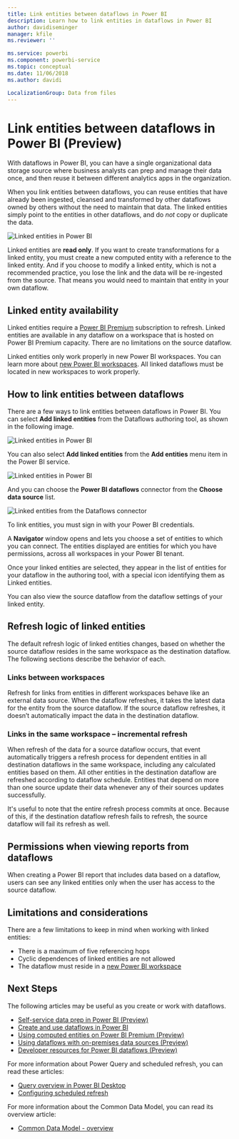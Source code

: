 ```yaml
---
title: Link entities between dataflows in Power BI
description: Learn how to link entities in dataflows in Power BI
author: davidiseminger
manager: kfile
ms.reviewer: ''

ms.service: powerbi
ms.component: powerbi-service
ms.topic: conceptual
ms.date: 11/06/2018
ms.author: davidi

LocalizationGroup: Data from files
---
```

# Link entities between dataflows in Power BI (Preview)

With dataflows in Power BI, you can have a single organizational data storage source where business analysts can prep and manage their data once, and then reuse it between different analytics apps in the organization. 

When you link entities between dataflows, you can reuse entities that have already been ingested, cleansed and transformed by other dataflows owned by others without the need to maintain that data. The linked entities simply point to the entities in other dataflows, and do *not* copy or duplicate the data.

![Linked entities in Power BI](media/service-dataflows-linked-entities/linked-entities_00.png)

Linked entities are **read only**. If you want to create transformations for a linked entity, you must create a new computed entity with a reference to the linked entity. And if you choose to modify a linked entity, which is not a recommended practice, you lose the link and the data will be re-ingested from the source. That means you would need to  maintain that entity in your own dataflow.

## Linked entity availability

Linked entities require a [Power BI Premium](service-premium.md) subscription to refresh. Linked entities are available in any dataflow on a workspace that is hosted on Power BI Premium capacity. There are no limitations on the source dataflow.

Linked entities only work properly in new Power BI workspaces. You can learn more about [new Power BI workspaces](service-create-the-new-workspaces.md). All linked dataflows must be located in new workspaces to work properly.

## How to link entities between dataflows

There are a few ways to link entities between dataflows in Power BI. You can select **Add linked entities** from the Dataflows authoring tool, as shown in the following image. 

![Linked entities in Power BI](media/service-dataflows-linked-entities/linked-entities_00.png)

You can also select **Add linked entities** from the **Add entities** menu item in the Power BI service.

![Linked entities in Power BI](media/service-dataflows-linked-entities/linked-entities_01.png)

And you can choose the **Power BI dataflows** connector from the **Choose data source** list.

![Linked entities from the Dataflows connector](media/service-dataflows-linked-entities/linked-entities_02.png)

To link entities, you must sign in with your Power BI credentials.

A **Navigator** window opens and lets you choose a set of entities to which you can connect. The entities displayed are entities for which you have permissions, across all workspaces in your Power BI tenant. 

Once your linked entities are selected, they appear in the list of entities for your dataflow in the authoring tool, with a special icon identifying them as Linked entities.

You can also view the source dataflow from the dataflow settings of your linked entity.

## Refresh logic of linked entities
The default refresh logic of linked entities changes, based on whether the source dataflow resides in the same workspace as the destination dataflow. The following sections describe the behavior of each.

### Links between workspaces

Refresh for links from entities in different workspaces behave like an external data source. When the dataflow refreshes, it takes the latest data for the entity from the source dataflow. If the source dataflow refreshes, it doesn’t automatically impact the data in the destination dataflow.

### Links in the same workspace – incremental refresh

When refresh of the data for a source dataflow occurs, that event automatically triggers a refresh process for dependent entities in all destination dataflows in the same workspace, including any calculated entities based on them. All other entities in the destination dataflow are refreshed according to dataflow schedule. Entities that depend on more than one source update their data whenever any of their sources updates successfully.

It's useful to note that the entire refresh process commits at once. Because of this, if the destination dataflow refresh fails to refresh, the source dataflow will fail its refresh as well.

## Permissions when viewing reports from dataflows

When creating a Power BI report that includes data based on a dataflow, users can see any linked entities only when the user has access to the source dataflow.

## Limitations and considerations

There are a few limitations to keep in mind when working with linked entities:

* There is a maximum of five referencing hops
* Cyclic dependences of linked entities are not allowed
* The dataflow must reside in a [new Power BI workspace](service-create-the-new-workspaces.md)


## Next Steps

The following articles may be useful as you create or work with dataflows. 

* [Self-service data prep in Power BI (Preview)](service-dataflows-overview.md)
* [Create and use dataflows in Power BI](service-dataflows-create-use.md)
* [Using computed entities on Power BI Premium (Preview)](service-dataflows-computed-entities-premium.md)
* [Using dataflows with on-premises data sources (Preview)](service-dataflows-onpremises-gateways.md)
* [Developer resources for Power BI dataflows (Preview)](service-dataflows-developer-resources.md)

For more information about Power Query and scheduled refresh, you can read these articles:
* [Query overview in Power BI Desktop](desktop-query-overview.md)
* [Configuring scheduled refresh](refresh-scheduled-refresh.md)

For more information about the Common Data Model, you can read its overview article:
* [Common Data Model - overview ](https://docs.microsoft.com/powerapps/common-data-model/overview)

